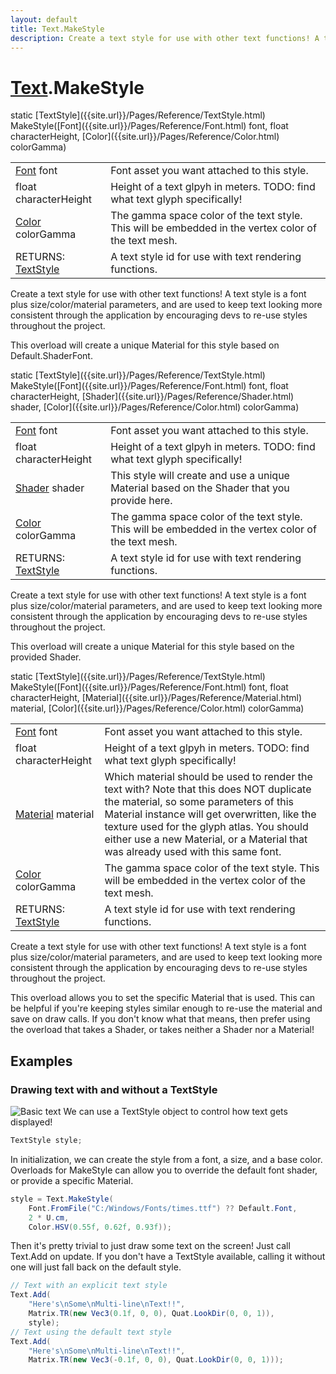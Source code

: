 ```yaml
---
layout: default
title: Text.MakeStyle
description: Create a text style for use with other text functions! A text style is a font plus size/color/material parameters, and are used to keep text looking more consistent through the application by encouraging devs to re-use styles throughout the project.  This overload will create a unique Material for this style based on Default.ShaderFont.
---
```

# [Text]({{site.url}}/Pages/Reference/Text.html).MakeStyle

<div class='signature' markdown='1'>
static [TextStyle]({{site.url}}/Pages/Reference/TextStyle.html) MakeStyle([Font]({{site.url}}/Pages/Reference/Font.html) font, float characterHeight, [Color]({{site.url}}/Pages/Reference/Color.html) colorGamma)
</div>

|  |  |
|--|--|
|[Font]({{site.url}}/Pages/Reference/Font.html) font|Font asset you want attached to this style.|
|float characterHeight|Height of a text glpyh in meters.             TODO: find what text glyph specifically!|
|[Color]({{site.url}}/Pages/Reference/Color.html) colorGamma|The gamma space color of the text             style. This will be embedded in the vertex color of the text             mesh.|
|RETURNS: [TextStyle]({{site.url}}/Pages/Reference/TextStyle.html)|A text style id for use with text rendering functions.|

Create a text style for use with other text functions! A
text style is a font plus size/color/material parameters, and are
used to keep text looking more consistent through the application
by encouraging devs to re-use styles throughout the project.

This overload will create a unique Material for this style based
on Default.ShaderFont.
<div class='signature' markdown='1'>
static [TextStyle]({{site.url}}/Pages/Reference/TextStyle.html) MakeStyle([Font]({{site.url}}/Pages/Reference/Font.html) font, float characterHeight, [Shader]({{site.url}}/Pages/Reference/Shader.html) shader, [Color]({{site.url}}/Pages/Reference/Color.html) colorGamma)
</div>

|  |  |
|--|--|
|[Font]({{site.url}}/Pages/Reference/Font.html) font|Font asset you want attached to this style.|
|float characterHeight|Height of a text glpyh in meters.             TODO: find what text glyph specifically!|
|[Shader]({{site.url}}/Pages/Reference/Shader.html) shader|This style will create and use a unique             Material based on the Shader that you provide here.|
|[Color]({{site.url}}/Pages/Reference/Color.html) colorGamma|The gamma space color of the text             style. This will be embedded in the vertex color of the text             mesh.|
|RETURNS: [TextStyle]({{site.url}}/Pages/Reference/TextStyle.html)|A text style id for use with text rendering functions.|

Create a text style for use with other text functions! A
text style is a font plus size/color/material parameters, and are
used to keep text looking more consistent through the application
by encouraging devs to re-use styles throughout the project.

This overload will create a unique Material for this style based
on the provided Shader.
<div class='signature' markdown='1'>
static [TextStyle]({{site.url}}/Pages/Reference/TextStyle.html) MakeStyle([Font]({{site.url}}/Pages/Reference/Font.html) font, float characterHeight, [Material]({{site.url}}/Pages/Reference/Material.html) material, [Color]({{site.url}}/Pages/Reference/Color.html) colorGamma)
</div>

|  |  |
|--|--|
|[Font]({{site.url}}/Pages/Reference/Font.html) font|Font asset you want attached to this style.|
|float characterHeight|Height of a text glpyh in meters.             TODO: find what text glyph specifically!|
|[Material]({{site.url}}/Pages/Reference/Material.html) material|Which material should be used to render             the text with? Note that this does NOT duplicate the material, so             some parameters of this Material instance will get overwritten,              like the texture used for the glyph atlas. You should either use             a new Material, or a Material that was already used with this             same font.|
|[Color]({{site.url}}/Pages/Reference/Color.html) colorGamma|The gamma space color of the text             style. This will be embedded in the vertex color of the text             mesh.|
|RETURNS: [TextStyle]({{site.url}}/Pages/Reference/TextStyle.html)|A text style id for use with text rendering functions.|

Create a text style for use with other text functions! A
text style is a font plus size/color/material parameters, and are
used to keep text looking more consistent through the application
by encouraging devs to re-use styles throughout the project.

This overload allows you to set the specific Material that is
used. This can be helpful if you're keeping styles similar enough
to re-use the material and save on draw calls. If you don't know
what that means, then prefer using the overload that takes a
Shader, or takes neither a Shader nor a Material!




## Examples

### Drawing text with and without a TextStyle
![Basic text]({{site.url}}/img/screenshots/BasicText.jpg)
We can use a TextStyle object to control how text gets displayed!
```csharp
TextStyle style;
```
In initialization, we can create the style from a font, a size,
and a base color. Overloads for MakeStyle can allow you to
override the default font shader, or provide a specific Material.
```csharp
style = Text.MakeStyle(
	Font.FromFile("C:/Windows/Fonts/times.ttf") ?? Default.Font, 
	2 * U.cm,
	Color.HSV(0.55f, 0.62f, 0.93f));
```
Then it's pretty trivial to just draw some text on the screen! Just call
Text.Add on update. If you don't have a TextStyle available, calling it
without one will just fall back on the default style.
```csharp
// Text with an explicit text style
Text.Add(
	"Here's\nSome\nMulti-line\nText!!", 
	Matrix.TR(new Vec3(0.1f, 0, 0), Quat.LookDir(0, 0, 1)),
	style);
// Text using the default text style
Text.Add(
	"Here's\nSome\nMulti-line\nText!!", 
	Matrix.TR(new Vec3(-0.1f, 0, 0), Quat.LookDir(0, 0, 1)));
```

